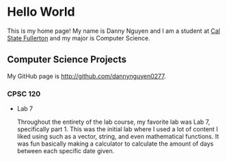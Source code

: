 # Hello World

This is my home page! My name is Danny Nguyen and I am a student at [Cal State Fullerton](http://www.fullerton.edu/) and my major is Computer Science.

## Computer Science Projects

My GitHub page is http://github.com/dannynguyen0277.

### CPSC 120

* Lab 7

    Throughout the entirety of the lab course, my favorite lab was Lab 7, specifically part 1. This was the initial lab where I used a lot of content I liked using such as a vector, string, and even mathematical functions. It was fun basically making a calculator to calculate the amount of days between each specific date given.